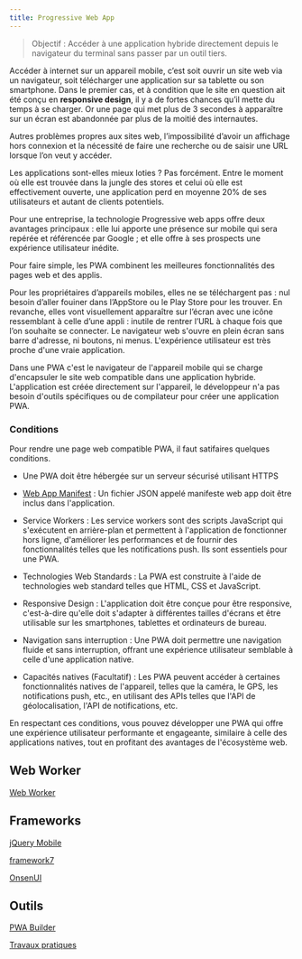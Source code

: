 ```yaml
---
title: Progressive Web App
---
```



> Objectif : Accéder à une application hybride directement depuis le navigateur du terminal sans passer par un outil tiers.

Accéder à internet sur un appareil mobile, c’est soit ouvrir un site web via un navigateur, soit télécharger une application sur sa tablette ou son smartphone. Dans le premier cas, et à  condition que le site en question ait été conçu en **responsive design**, il y a de fortes chances qu’il mette du temps à se charger. Or une page qui met plus de 3 secondes à apparaître sur un écran est abandonnée par plus de la moitié des internautes.

Autres problèmes propres aux sites web, l’impossibilité d’avoir un affichage hors connexion et la nécessité de faire une recherche ou de saisir une URL lorsque l’on veut y accéder.

Les applications sont-elles mieux loties ? Pas forcément. Entre le moment où elle est trouvée dans la jungle des stores et celui où elle est effectivement ouverte, une application perd en moyenne 20% de
ses utilisateurs et autant de clients potentiels.

Pour une entreprise, la technologie Progressive web apps offre deux avantages principaux : elle lui apporte une présence sur mobile qui sera repérée et référencée par Google ; et elle offre à ses prospects une expérience utilisateur inédite.

Pour faire simple, les PWA combinent les meilleures fonctionnalités des pages web et des applis.

Pour les propriétaires d’appareils mobiles, elles ne se téléchargent pas : nul besoin d’aller fouiner
dans l’AppStore ou le Play Store pour les trouver. En revanche, elles vont visuellement apparaître sur l’écran avec une icône ressemblant à celle d’une appli : inutile de rentrer l’URL à chaque fois que l’on souhaite se connecter. Le navigateur web s'ouvre en plein écran sans barre d'adresse, ni boutons, ni menus. L'expérience utilisateur est très proche d'une vraie application.

Dans une PWA c'est le navigateur de l'appareil mobile qui se charge d'encapsuler le site web compatible dans une application hybride. L'application est créée directement sur l'appareil, le développeur n'a pas besoin d'outils spécifiques ou de compilateur pour créer une application PWA.

### Conditions

Pour rendre une page web compatible PWA, il faut satifaires quelques conditions.

- Une PWA doit être hébergée sur un serveur sécurisé utilisant HTTPS
- [Web App Manifest](manifest) : Un fichier JSON appelé manifeste web app doit être inclus dans l'application.
- Service Workers : Les service workers sont des scripts JavaScript qui s'exécutent en arrière-plan et permettent à l'application de fonctionner hors ligne, d'améliorer les performances et de fournir des fonctionnalités telles que les notifications push. Ils sont essentiels pour une PWA.

- Technologies Web Standards : La PWA est construite à l'aide de technologies web standard telles que HTML, CSS et JavaScript.
- Responsive Design : L'application doit être conçue pour être responsive, c'est-à-dire qu'elle doit s'adapter à différentes tailles d'écrans et être utilisable sur les smartphones, tablettes et ordinateurs de bureau.
- Navigation sans interruption : Une PWA doit permettre une navigation fluide et sans interruption, offrant une expérience utilisateur semblable à celle d'une application native.
- Capacités natives (Facultatif) : Les PWA peuvent accéder à certaines fonctionnalités natives de l'appareil, telles que la caméra, le GPS, les notifications push, etc., en utilisant des APIs telles que l'API de géolocalisation, l'API de notifications, etc.

En respectant ces conditions, vous pouvez développer une PWA qui offre une expérience utilisateur performante et engageante, similaire à celle des applications natives, tout en profitant des avantages de l'écosystème web.

## Web Worker

[Web Worker](webworker)


## Frameworks

[jQuery Mobile](jquerymobile)

[framework7](framework7)

[OnsenUI](onsenui)


## Outils

[PWA Builder](https://www.pwabuilder.com/)

[Travaux pratiques](travaux-pratiques)
